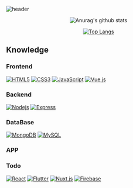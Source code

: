 ![header](https://capsule-render.vercel.app/api?type=wave&color=66ccff&animation=twinkling&height=180&text=Welcome)

<div align = center>

![Anurag's github stats](https://github-readme-stats.vercel.app/api?username=yongsoocho&show_icons=true&theme=gradient&include_all_commits=true)

</div>

<div align = center>
  
[![Top Langs](https://github-readme-stats.vercel.app/api/top-langs/?username=yongsoocho&layout=compact)](https://github.com/anuraghazra/github-readme-stats)

</div>

## Knowledge
### Frontend
[![HTML5](https://img.shields.io/badge/-HTML5-E34F26?style=flat-square&logo=html5&logoColor=white&link=https://github.com/carlosstenzel/)](https://github.com/carlosstenzel/)
[![CSS3](https://img.shields.io/badge/-CSS3-1572B6?style=flat-square&logo=css3&link=https://github.com/carlosstenzel/)](https://github.com/carlosstenzel/)
[![JavaScript](https://img.shields.io/badge/-JavaScript-yellow?style=flat-square&logoColor=white&logo=javascript&link=https://github.com/carlosstenzel/)](https://github.com/carlosstenzel/)
[![Vue.js](https://img.shields.io/badge/-Vue.js-4FC08D?style=flat-square&logo=Vue.js&logoColor=white&link=https://github.com/carlosstenzel/)](https://github.com/carlosstenzel/)

### Backend
[![Nodejs](https://img.shields.io/badge/-Nodejs-339933?style=flat-square&logo=Node.js&logoColor=white&link=https://github.com/carlosstenzel/)](https://github.com/carlosstenzel/)
[![Express](https://img.shields.io/badge/-Express-000000?style=flat-square&logo=Express&logoColor=white&link=https://github.com/carlosstenzel/)](https://github.com/carlosstenzel/)

### DataBase
[![MongoDB](https://img.shields.io/badge/-MongoDB-47A248?style=flat-square&logo=mongodb&logoColor=white&link=https://github.com/carlosstenzel/)](https://github.com/carlosstenzel/)
[![MySQL](https://img.shields.io/badge/-MySQL-4479A1?style=flat-square&logo=MySQL&logoColor=white&link=https://github.com/carlosstenzel/)](https://github.com/carlosstenzel/)

### APP

### Todo
[![React](https://img.shields.io/badge/-React-61DAFB?style=flat-square&logo=react&logoColor=white&link=https://github.com/carlosstenzel/)](https://github.com/carlosstenzel/)
[![Flutter](https://img.shields.io/badge/-Flutter-02569B?style=flat-square&logo=Flutter&logoColor=white&link=https://github.com/carlosstenzel/)](https://github.com/carlosstenzel/)
[![Nuxt.js](https://img.shields.io/badge/-Nuxt.js-00C58E?style=flat-square&logo=Nuxt.js&logoColor=white&link=https://github.com/carlosstenzel/)](https://github.com/carlosstenzel/)
[![Firebase](https://img.shields.io/badge/-Firebase-FFCA28?style=flat-square&logo=Firebase&logoColor=white&link=https://github.com/carlosstenzel/)](https://github.com/carlosstenzel/)
